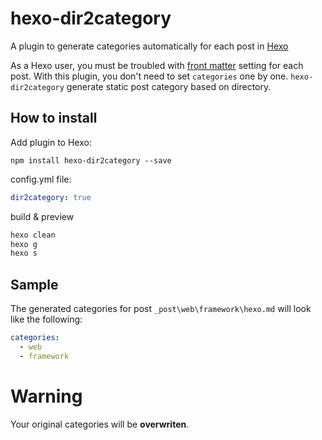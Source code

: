 # hexo-dir2category


A plugin to generate categories automatically for each post in [Hexo](hexo.io)


As a Hexo user, you must be troubled with [front matter](https://hexo.io/zh-cn/docs/front-matter.html) setting for each post.
With this plugin, you don't need to set `categories` one by one. 
`hexo-dir2category` generate static post category based on directory.

## How to install

Add plugin to Hexo:

```
npm install hexo-dir2category --save
```

config.yml file:

```yml
dir2category: true
```


build & preview
```sh
hexo clean
hexo g
hexo s 
```


## Sample

The generated categories for post `_post\web\framework\hexo.md` will look like the following:

```yml
categories:
  - web
  - framework
```

# Warning

Your original categories will be **overwriten**.
